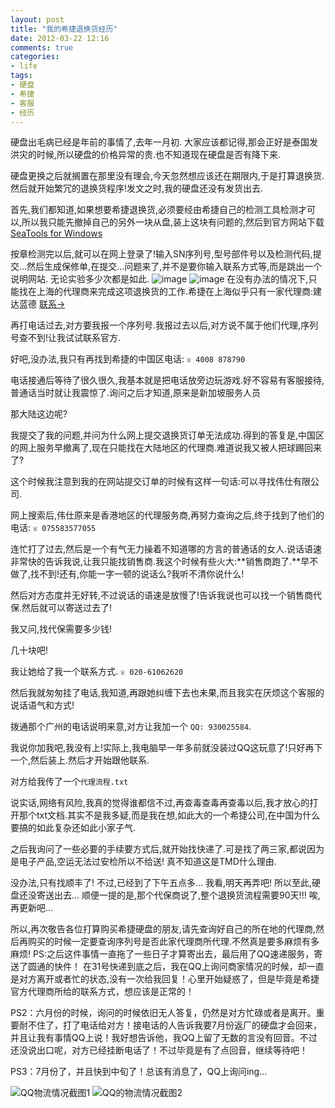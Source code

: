 ```yaml
---
layout: post
title: "我的希捷退换货经历" 
date: 2012-03-22 12:16
comments: true
categories: 
- life
tags: 
- 硬盘 
- 希捷 
- 客服 
- 经历
---
```


硬盘出毛病已经是年前的事情了,去年一月初.
大家应该都记得,那会正好是泰国发洪灾的时候,所以硬盘的价格异常的贵.也不知道现在硬盘是否有降下来.

硬盘更换之后就搁置在那里没有理会,今天忽然想应该还在期限内,于是打算退换货.然后就开始繁冗的退换货程序!发文之时,我的硬盘还没有发货出去.

首先,我们都知道,如果想要希捷退换货,必须要经由希捷自己的检测工具检测才可以,所以我只能先撤掉自己的另外一块从盘,装上这块有问题的,然后到官方网站下载
[SeaTools for Windows][]
<!-- more -->
按章检测完以后,就可以在网上登录了!输入SN序列号,型号部件号以及检测代码,提交…然后生成保修单,在提交…问题来了,并不是要你输入联系方式等,而是跳出一个说明网站.
无论实验多少次都是如此. ![image][] ![image][1]
在没有办法的情况下,只能找在上海的代理商来完成这项退换货的工作.希捷在上海似乎只有一家代理商:建达蓝德
[联系-\>][]

再打电话过去,对方要我报一个序列号.我报过去以后,对方说不属于他们代理,序列号查不到!让我试试联系官方.

好吧,没办法,我只有再找到希捷的中国区电话: `☏ 4008 878790`

电话接通后等待了很久很久,我基本就是把电话放旁边玩游戏.好不容易有客服接待,普通话当时就让我震惊了.询问之后才知道,原来是新加坡服务人员

那大陆这边呢?

我提交了我的问题,并问为什么网上提交退换货订单无法成功.得到的答复是,中国区的网上服务早撤离了,现在只能找在大陆地区的代理商.难道说我又被人把球踢回来了?

这个时候我注意到我的在网站提交订单的时候有这样一句话:可以寻找伟仕有限公司.

网上搜索后,伟仕原来是香港地区的代理服务商,再努力查询之后,终于找到了他们的电话: `☏ 075583577055`

连忙打了过去,然后是一个有气无力操着不知道哪的方言的普通话的女人.说话语速非常快的告诉我说,让我只能找销售商.我这个时候有些火大:**销售商跑了.**早不做了,找不到!还有,你能一字一顿的说话么?我听不清你说什么!

然后对方态度并无好转,不过说话的语速是放慢了!告诉我说也可以找一个销售商代保.然后就可以寄送过去了!

我又问,找代保需要多少钱!

几十块吧!

我让她给了我一个联系方式. `☏ 020-61062620`

然后我就匆匆挂了电话,我知道,再跟她纠缠下去也未果,而且我实在厌烦这个客服的说话语气和方式!

拨通那个广州的电话说明来意,对方让我加一个 `QQ: 930025584`.

我说你加我吧,我没有上!实际上,我电脑早一年多前就没装过QQ这玩意了!只好再下一个,然后装上.然后才开始跟他联系.

对方给我传了一个`代理流程.txt`

说实话,网络有风险,我真的觉得谁都信不过,再查毒查毒再查毒以后,我才放心的打开那个txt文档.其实不是我多疑,而是我在想,如此大的一个希捷公司,在中国为什么要搞的如此复杂还如此小家子气.

之后我询问了一些必要的手续要方式后,就开始找快递了.可是找了两三家,都说因为是电子产品,空运无法过安检所以不给送!
真不知道这是TMD什么理由.

没办法,只有找顺丰了! 不过,已经到了下午五点多… 我看,明天再弄吧!
所以至此,硬盘还没寄送出去…
顺便一提的是,那个代保商说了,整个退换货流程需要90天!!! 唉,再更新吧…

所以,再次敬告各位打算购买希捷硬盘的朋友,请先查询好自己的所在地的代理商,然后再购买的时候一定要查询序列号是否此家代理商所代理.不然真是要多麻烦有多麻烦!
PS:之后这件事情一直拖了一些日子才算寄出去，最后用了QQ速递服务，寄送了圆通的快件！
  在31号快递到底之后，我在QQ上询问商家情况的时候，却一直是对方离开或者忙的状态,没有一次给我回复！心里开始疑惑了，但是毕竟是希捷官方代理商所给的联系方式，想应该是正常的！

PS2：六月份的时候，询问的时候依旧无人答复，仍然是对方忙碌或者是离开。重要耐不住了，打了电话给对方！接电话的人告诉我要7月份返厂的硬盘才会回来，并且让我有事情QQ上说！我好想告诉他，我QQ上留了无数的言没有回音。不过还没说出口呢，对方已经挂断电话了！不过毕竟是有了点回音，继续等待吧！

PS3：7月份了，并且快到中旬了！总该有消息了，QQ上询问ing...

![QQ物流情况截图1](http://farm9.staticflickr.com/8145/7533459914_e29506f0c9_z.jpg)
![QQ的物流情况截图2](http://farm8.staticflickr.com/7122/7533433766_0861493b94_z.jpg)

  [SeaTools for Windows]: http://www.seagate.com/www/en-us/support/downloads/seatools
  [image]: http://farm8.staticflickr.com/7227/7005444979_f47cf3c720_z.jpg
  [1]: http://farm8.staticflickr.com/7080/6859325652_5db563644e_z.jpg
  [联系-\>]: http://www.seagate.com/support/warranty/ch-hk-distys.pdf